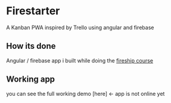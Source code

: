 # Firestarter

A Kanban PWA inspired by Trello using angular and firebase

## How its done

Angular / firebase app i built while doing the [fireship course](https://fireship.io/courses/angular/)

## Working app

you can see the full working demo [here] <- app is not online yet
